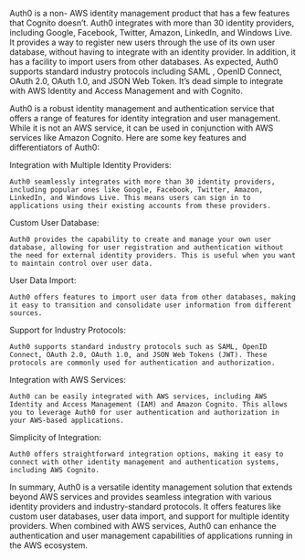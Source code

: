 Auth0 is a non- AWS identity management product that has a few features that Cognito
doesn’t. Auth0 integrates with more than 30 identity providers, including Google,
Facebook, Twitter, Amazon, LinkedIn, and Windows Live. It provides a way to register
new users through the use of its own user database, without having to integrate with
an identity provider. In addition, it has a facility to import users from other databases.
As expected, Auth0 supports standard industry protocols including SAML , OpenID
Connect, OAuth 2.0, OAuth 1.0, and JSON Web Token. It’s dead simple to integrate
with AWS Identity and Access Management and with Cognito.

Auth0 is a robust identity management and authentication service that offers a range of features for identity integration and user management. While it is not an AWS service, it can be used in conjunction with AWS services like Amazon Cognito. Here are some key features and differentiators of Auth0:

Integration with Multiple Identity Providers:

    Auth0 seamlessly integrates with more than 30 identity providers, including popular ones like Google, Facebook, Twitter, Amazon, LinkedIn, and Windows Live. This means users can sign in to applications using their existing accounts from these providers.

Custom User Database:

    Auth0 provides the capability to create and manage your own user database, allowing for user registration and authentication without the need for external identity providers. This is useful when you want to maintain control over user data.

User Data Import:

    Auth0 offers features to import user data from other databases, making it easy to transition and consolidate user information from different sources.

Support for Industry Protocols:

    Auth0 supports standard industry protocols such as SAML, OpenID Connect, OAuth 2.0, OAuth 1.0, and JSON Web Tokens (JWT). These protocols are commonly used for authentication and authorization.

Integration with AWS Services:

    Auth0 can be easily integrated with AWS services, including AWS Identity and Access Management (IAM) and Amazon Cognito. This allows you to leverage Auth0 for user authentication and authorization in your AWS-based applications.

Simplicity of Integration:

    Auth0 offers straightforward integration options, making it easy to connect with other identity management and authentication systems, including AWS Cognito.

In summary, Auth0 is a versatile identity management solution that extends beyond AWS services and provides seamless integration with various identity providers and industry-standard protocols. It offers features like custom user databases, user data import, and support for multiple identity providers. When combined with AWS services, Auth0 can enhance the authentication and user management capabilities of applications running in the AWS ecosystem.